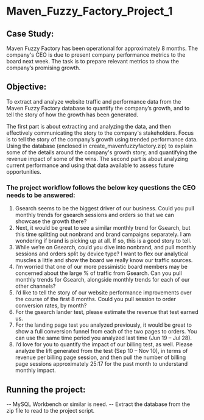 # Maven_Fuzzy_Factory_Project_1

## Case Study:
Maven Fuzzy Factory has been operational for approximately 8 months. The company's CEO is due to present company performance metrics to the board next week. The task is to prepare relevant metrics to show the company’s promising growth.


## Objective:
To extract and analyze website traffic and performance data from the Maven Fuzzy Factory database to quantify the company’s growth, and to tell the story of how the growth has been generated.

The first part is about extracting and analyzing the data, and then effectively communicating the story to the company's stakeholders. Focus is to tell the story of the company’s growth using trended performance data. Using the database (enclosed in create_mavenfuzzyfactory.zip) to explain some of the details around the company's growth story, and quantifying the revenue impact of some of the wins. The second part is about analyzing current performance and using that data available to assess future opportunities.

### The project workflow follows the below key questions the CEO needs to be answered:

1. Gsearch seems to be the biggest driver of our business. Could you pull monthly trends for gsearch sessions and orders so that we can showcase the growth there?
2. Next, it would be great to see a similar monthly trend for Gsearch, but this time splitting out nonbrand and brand campaigns separately. I am wondering if brand is picking up at all. If so, this is a good story to tell.
3. While we’re on Gsearch, could you dive into nonbrand, and pull monthly sessions and orders split by device type? I want to flex our analytical muscles a little and show the board we really know our traffic sources.
4. I’m worried that one of our more pessimistic board members may be concerned about the large % of traffic from Gsearch. Can you pull monthly trends for Gsearch, alongside monthly trends for each of our other channels?
5. I’d like to tell the story of our website performance improvements over the course of the first 8 months. Could you pull session to order conversion rates, by month?
6. For the gsearch lander test, please estimate the revenue that test earned us.
7. For the landing page test you analyzed previously, it would be great to show a full conversion funnel from each of the two pages to orders. You can use the same time period you analyzed last time (Jun 19 – Jul 28).
8. I’d love for you to quantify the impact of our billing test, as well. Please analyze the lift generated from the test (Sep 10 – Nov 10), in terms of revenue per billing page session, and then pull the number of billing page sessions approximately 25:17 for the past month to understand monthly impact.


## Running the project:
-- MySQL Workbench or similar is need.
-- Extract the database from the zip file to read to the project script.
